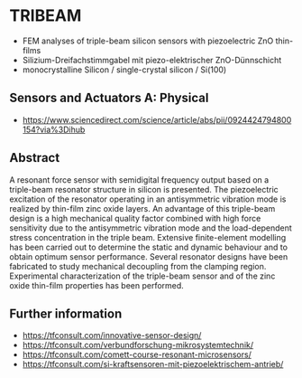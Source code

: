 # TRIBEAM
- FEM analyses of triple-beam silicon sensors with piezoelectric ZnO thin-films
- Silizium-Dreifachstimmgabel mit piezo-elektrischer ZnO-Dünnschicht 
- monocrystalline Silicon / single-crystal silicon / Si(100)

## Sensors and Actuators A: Physical
- https://www.sciencedirect.com/science/article/abs/pii/0924424794800154?via%3Dihub

## Abstract
A resonant force sensor with semidigital frequency output based on a triple-beam resonator structure in silicon is presented. The piezoelectric excitation of the resonator operating in an antisymmetric vibration mode is realized by thin-film zinc oxide layers. An advantage of this triple-beam design is a high mechanical quality factor combined with high force sensitivity due to the antisymmetric vibration mode and the load-dependent stress concentration in the triple beam. Extensive finite-element modelling has been carried out to determine the static and dynamic behaviour and to obtain optimum sensor performance. Several resonator designs have been fabricated to study mechanical decoupling from the clamping region. Experimental characterization of the triple-beam sensor and of the zinc oxide thin-film properties has been performed.

## Further information
- https://tfconsult.com/innovative-sensor-design/
- https://tfconsult.com/verbundforschung-mikrosystemtechnik/
- https://tfconsult.com/comett-course-resonant-microsensors/
- https://tfconsult.com/si-kraftsensoren-mit-piezoelektrischem-antrieb/
